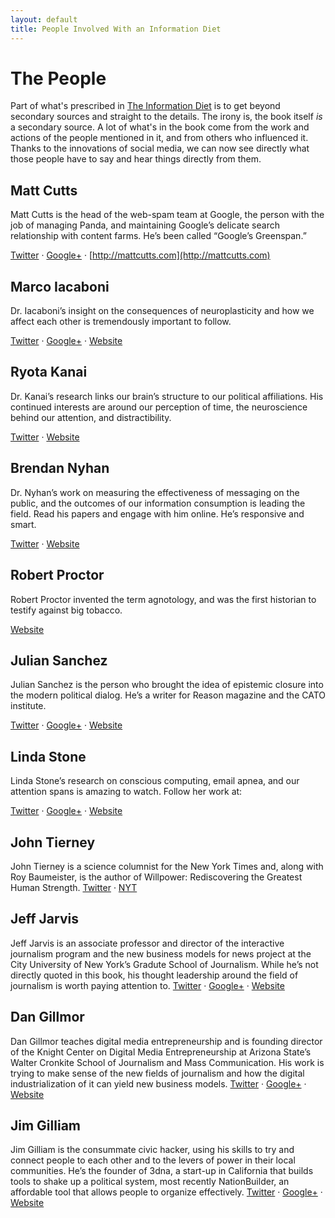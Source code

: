```yaml
---
layout: default
title: People Involved With an Information Diet
---
```

# The People
Part of what's prescribed in [The Information Diet](http://amzn.to/infodiet) is to get beyond secondary sources and straight to the details. The irony is, the book itself *is* a secondary source. A lot of what's in the book come from the work and actions of the people mentioned in it, and from others who influenced it. Thanks to the innovations of social media, we can now see directly what those people have to say and hear things directly from them. 

## Matt Cutts
Matt Cutts is the head of the web-spam team at Google, the person with the job of managing Panda, and maintaining Google’s delicate search relationship with content farms. He’s been called “Google’s Greenspan.”

[Twitter](http://twitter.com/mattcutts) &middot; [Google+](https://plus.google.com/109412257237874861202/posts)  &middot; [http://mattcutts.com](http://mattcutts.com)

## Marco Iacaboni
Dr. Iacaboni’s insight on the consequences of neuroplasticity and how we affect each other is tremendously important to follow.

[Twitter](http://twitter.com/marcoiacoboni)  &middot; [Google+](https://plus.google.com/101213330446618923166/posts)  &middot; [Website](http://iacoboni.bmap.ucla.edu/)

## Ryota Kanai
Dr. Kanai’s research links our brain’s structure to our political affiliations. His continued interests are around our perception of time, the neuroscience behind our attention, and distractibility.

[Twitter](http://twitter.com/kanair) &middot;  [Website](http://www.icn.ucl.ac.uk/Research-Groups/awareness-group/group-members/MemberDetails.php?Title=Dr&FirstName=Ryota&LastName=Kanai)

## Brendan Nyhan
Dr. Nyhan’s work on measuring the effectiveness of messaging on the public, and the outcomes of our information consumption is leading the field. Read his papers and engage with him online. He’s responsive and smart.

[Twitter](http://twitter.com/BrendanNyhan)  &middot; [Website](http://www.brendan-nyhan.com)

## Robert Proctor
Robert Proctor invented the term agnotology, and was the first historian to testify against big tobacco.

[Website](http://www.stanford.edu/dept/HPS/proctor.html)

## Julian Sanchez
Julian Sanchez is the person who brought the idea of epistemic closure into the modern political dialog. He’s a writer for Reason magazine and the CATO institute.

[Twitter](http://twitter.com/normative)  &middot; [Google+](https://plus.google.com/111960323521501450849/posts)  &middot; [Website](http://www.juliansanchez.com/)

## Linda Stone
Linda Stone’s research on conscious computing, email apnea, and our attention spans is amazing to watch. Follow her work at:

[Twitter](https://twitter.com/LindaStone)  &middot; [Google+](https://plus.google.com/117229540388498291235/posts) &middot; [Website](http://lindastone.net)

## John Tierney
John Tierney is a science columnist for the New York Times and, along with Roy Baumeister, is the author of Willpower: Rediscovering the Greatest Human Strength.
[Twitter](http://twitter.com/JohnTierneyNYT)  &middot; [NYT](http://topics.nytimes.com/top/news/science/columns/johntierney/index.html)

## Jeff Jarvis
Jeff Jarvis is an associate professor and director of the interactive journalism program and the new business models for news project at the City University of New York’s Gradute School of Journalism. While he’s not directly quoted in this book, his thought leadership around the field of journalism is worth paying attention to.
[Twitter](http://twitter.com/JeffJarvis) &middot; [Google+](https://plus.google.com/105076678694475690385/posts)  &middot; [Website](http://buzzmachine.com)

## Dan Gillmor
Dan Gillmor teaches digital media entrepreneurship and is founding director of the Knight Center on Digital Media Entrepreneurship at Arizona State’s Walter Cronkite School of Journalism and Mass Communication. His work is trying to make sense of the new fields of journalism and how the digital industrialization of it can yield new business models.
[Twitter](http://twitter.com/dangillmor)  &middot; [Google+](https://plus.google.com/113210431006401244170/posts) &middot; [Website](http://dangillmor.com)

## Jim Gilliam
Jim Gilliam is the consummate civic hacker, using his skills to try and connect people to each other and to the levers of power in their local communities. He’s the founder of 3dna, a start-up in California that builds tools to shake up a political system, most recently NationBuilder, an affordable tool that allows people to organize effectively.
[Twitter](http://twitter.com/jgilliam)  &middot; [Google+](https://plus.google.com/104145741126846873097/posts)  &middot; [Website](http://3dna.us/blog)